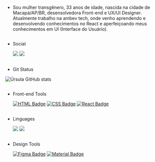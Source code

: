 
- Sou mulher transgênero, 33 anos de idade, nascida na cidade de Macapá/AP/BR, desensolvedora Front-end e UX/UI Designer. Atualmente trabalho na ambev tech, onde venho aprendendo e desenvolvendo conhecimentos no React e aperfeiçoando meus conhecimentos em UI (Interface do Usuário).

 ##

- Social
 
    <a href="https://www.linkedin.com/in/urariel/" target="_blank"><img src="https://camo.githubusercontent.com/f09abcfb596575e45f2d38a289ad865b26bd3a0bdc64e98a8a75c16ab2484643/68747470733a2f2f696d672e736869656c64732e696f2f62616467652f2d4c696e6b6564496e2d626c75653f7374796c653d266c6f676f3d4c696e6b6564496e266c6f676f436f6c6f723d7768697465266c696e6b3d68747470733a2f2f7777772e6c696e6b6564696e2e636f6d2f696e2f616c652d616c63616e746172612f" target="_blank"></a>
    <a href="https://www.instagram.com/urslariel/" target="_blank"><img src="https://camo.githubusercontent.com/882fb943ce72b6e36804d441458a95289611ca59b3c1cd8125e06a4159c162f9/68747470733a2f2f696d672e736869656c64732e696f2f62616467652f496e7374616772616d2d4534343035463f7374796c653d266c6f676f3d696e7374616772616d266c6f676f436f6c6f723d7768697465266c696e6b3d68747470733a2f2f7777772e696e7374616772616d2e636f6d2f737274612e78616e64612f" target="_blank"></a>
    
 ##
  
 - Git Status

  ![Úrsula GitHub stats](https://github-readme-stats.vercel.app/api?username=Ursulariel&theme=dracula&show_icons=true)
  
 ##
  
 - Front-end Tools

    <a href="https://developer.mozilla.org/pt-BR/docs/orphaned/Web/Guide/HTML/HTML5/" rel="nofollow"><img src="https://camo.githubusercontent.com/add53adf6ea2ecaf5956c6dce342541c1d6d813008fdfd0ecc63fb7ad87692df/68747470733a2f2f696d672e736869656c64732e696f2f62616467652f48544d4c352d4533344632363f7374796c653d266c6f676f3d68746d6c35266c6f676f436f6c6f723d7768697465266c696e6b3d68747470733a2f2f646576656c6f7065722e6d6f7a696c6c612e6f72672f70742d42522f646f63732f6f727068616e65642f5765622f47756964652f48544d4c2f48544d4c352f" alt="HTML Badge" data-canonical-src="https://img.shields.io/badge/HTML5-E34F26?style=&amp;logo=html5&amp;logoColor=white&amp;link=https://developer.mozilla.org/pt-BR/docs/orphaned/Web/Guide/HTML/HTML5/" style="max-width: 100%;"></a>
    <a href="https://developer.mozilla.org/pt-BR/docs/Web/CSS" rel="nofollow"><img src="https://camo.githubusercontent.com/56f518f5c6cca5d6f65c1e85f11ca685d2b7f5871c780c81df980cde4224b223/68747470733a2f2f696d672e736869656c64732e696f2f62616467652f435353332d3135373242363f7374796c653d266c6f676f3d63737333266c6f676f436f6c6f723d7768697465266c696e6b3d68747470733a2f2f646576656c6f7065722e6d6f7a696c6c612e6f72672f70742d42522f646f63732f5765622f435353" alt="CSS Badge" data-canonical-src="https://img.shields.io/badge/CSS3-1572B6?style=&amp;logo=css3&amp;logoColor=white&amp;link=https://developer.mozilla.org/pt-BR/docs/Web/CSS" style="max-width: 100%;"></a>
    <a href="https://reactjs.org/" rel="nofollow"><img src="https://camo.githubusercontent.com/37226ff7a36d9f1cb6b5418bafe3213996693747564401fc8ba0d82d058eb27e/68747470733a2f2f696d672e736869656c64732e696f2f62616467652f52656163742d3230323332413f7374796c653d266c6f676f3d7265616374266c6f676f436f6c6f723d363144414642266c696e6b3d68747470733a2f2f72656163746a732e6f72672f" alt="React Badge" data-canonical-src="https://img.shields.io/badge/React-20232A?style=&amp;logo=react&amp;logoColor=61DAFB&amp;link=https://reactjs.org/" style="max-width: 100%;"></a>
   
  ##
   
 - Linguages
 
   <a href="https://developer.mozilla.org/pt-BR/docs/Web/JavaScript" target="_blank"><img src="https://camo.githubusercontent.com/edcde4dc31f33ee9ae2efeaa33bd3d7611dc41e35dc74a1ba7637f3cd73c2cc7/68747470733a2f2f696d672e736869656c64732e696f2f62616467652f4a6176615363726970742d4637444631453f7374796c653d266c6f676f3d6a617661736372697074266c6f676f436f6c6f723d626c61636b266c696e6b3d68747470733a2f2f646576656c6f7065722e6d6f7a696c6c612e6f72672f70742d42522f646f63732f5765622f4a617661536372697074" target="_blank"></a>
   <a href="https://www.typescriptlang.org/" target="_blank"><img src="https://camo.githubusercontent.com/b567c53a83ab37d210714061471f6129f4c2dc4cf1e1b7216c2e1920ef5daa77/68747470733a2f2f696d672e736869656c64732e696f2f62616467652f547970655363726970742d3030374143433f7374796c653d266c6f676f3d74797065736372697074266c6f676f436f6c6f723d7768697465266c696e6b3d68747470733a2f2f7777772e747970657363726970746c616e672e6f72672f" target="_blank"></a>
   
  ##
   
 - Design Tools

   <a href="https://figma.com" rel="nofollow"><img src="https://camo.githubusercontent.com/b1608a3e36125bd0619759ffd2bacf1b615f9dc4188244a004b884ff8484629d/68747470733a2f2f696d672e736869656c64732e696f2f62616467652f4669676d612d4632344531453f7374796c653d266c6f676f3d6669676d61266c6f676f436f6c6f723d7768697465266c696e6b3d68747470733a2f2f6669676d612e636f6d" alt="Figma Badge" data-canonical-src="https://img.shields.io/badge/Figma-F24E1E?style=&amp;logo=figma&amp;logoColor=white&amp;link=https://figma.com" style="max-width: 100%;"></a>
   <a href="https://material-ui.com/" rel="nofollow"><img src="https://camo.githubusercontent.com/d47afe039c41d0a1b06b25edcea5faf163a706e248bdc3e4b63ec8cce526a8ce/68747470733a2f2f696d672e736869656c64732e696f2f62616467652f4d6174657269616c2d2d55492d3030383143423f7374796c653d266c6f676f3d6d6174657269616c2d7569266c6f676f436f6c6f723d7768697465266c696e6b3d68747470733a2f2f6d6174657269616c2d75692e636f6d2f" alt="Material Badge" data-canonical-src="https://img.shields.io/badge/Material--UI-0081CB?style=&amp;logo=material-ui&amp;logoColor=white&amp;link=https://material-ui.com/" style="max-width: 100%;"></a>
 
  ##

